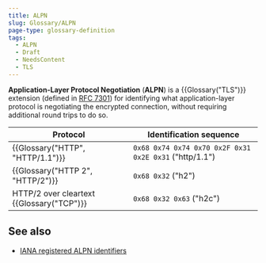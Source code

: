 ```yaml
---
title: ALPN
slug: Glossary/ALPN
page-type: glossary-definition
tags:
  - ALPN
  - Draft
  - NeedsContent
  - TLS
---
```


**Application-Layer Protocol Negotiation** (**ALPN**) is a {{Glossary("TLS")}} extension (defined in [RFC 7301](https://www.rfc-editor.org/rfc/rfc7301)) for identifying what application-layer protocol is negotiating the encrypted connection, without requiring additional round trips to do so.

| Protocol                                  | Identification sequence                                |
| ----------------------------------------- | ------------------------------------------------------ |
| {{Glossary("HTTP", "HTTP/1.1")}}          | `0x68 0x74 0x74 0x70 0x2F 0x31 0x2E 0x31` ("http/1.1") |
| {{Glossary("HTTP 2", "HTTP/2")}}          | `0x68 0x32` ("h2")                                     |
| HTTP/2 over cleartext {{Glossary("TCP")}} | `0x68 0x32 0x63` ("h2c")                               |

## See also

- [IANA registered ALPN identifiers](https://www.iana.org/assignments/tls-extensiontype-values/tls-extensiontype-values.xhtml#alpn-protocol-ids)
